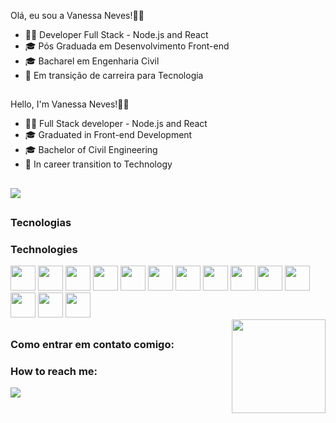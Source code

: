 <div style="display: inline_block">

 Olá, eu sou a Vanessa Neves!👩‍🦰 

- 👩‍💻 Developer Full Stack - Node.js and React
- 🎓 Pós Graduada em Desenvolvimento Front-end
- 🎓 Bacharel em Engenharia Civil
- 🔁 Em transição de carreira para Tecnologia

##
 Hello, I'm Vanessa Neves!👩‍🦰 

- 👩‍💻 Full Stack developer - Node.js and React
- 🎓 Graduated in Front-end Development
- 🎓 Bachelor of Civil Engineering
- 🔁 In career transition to Technology
</div>

##

<picture>
<source 
  srcset="https://github-readme-stats.vercel.app/api?username=vanessaneves-dev&show_icons=true&theme=material-palenight"
  media="(prefers-color-scheme: dark)"
/>
<source
  srcset="https://github-readme-stats.vercel.app/api?username=vanessaneves-dev&show_icons=true"
  media="(prefers-color-scheme: light), (prefers-color-scheme: no-preference)"
/>
<img src="https://github-readme-stats.vercel.app/api?username=vanessaneves-dev&show_icons=true" />
</picture>


##

  <h3> Tecnologias </h3>
  <h3> Technologies </h3>
    
  <div style="display: inline_block">  
            <img src="https://cdn.jsdelivr.net/gh/devicons/devicon/icons/html5/html5-plain.svg" width="40" height="40" />  
            <img src="https://cdn.jsdelivr.net/gh/devicons/devicon/icons/css3/css3-plain.svg" width="40" height="40" />     
            <img src="https://cdn.jsdelivr.net/gh/devicons/devicon/icons/javascript/javascript-plain.svg" width="40" height="40" />      
            <img src="https://cdn.jsdelivr.net/gh/devicons/devicon/icons/git/git-plain.svg" width="40" height="40"/>   
            <img src="https://cdn.jsdelivr.net/gh/devicons/devicon/icons/nodejs/nodejs-original-wordmark.svg" width="40" height="40" /> 
            <img src="https://cdn.jsdelivr.net/gh/devicons/devicon/icons/express/express-original-wordmark.svg" width="40" height="40"/>
            <img src="https://cdn.jsdelivr.net/gh/devicons/devicon/icons/react/react-original.svg" width="40" height="40" />
            <img src="https://cdn.jsdelivr.net/gh/devicons/devicon/icons/sass/sass-original.svg" width="40" height="40"/>
            <img src="https://cdn.jsdelivr.net/gh/devicons/devicon/icons/bootstrap/bootstrap-original.svg" width="40" height="40"/>       
            <img src="https://cdn.jsdelivr.net/gh/devicons/devicon/icons/tailwindcss/tailwindcss-plain.svg" width="40" height="40" />  
            <img src="https://cdn.jsdelivr.net/gh/devicons/devicon/icons/mysql/mysql-original.svg" width="40" height="40" />
            <img src="https://cdn.jsdelivr.net/gh/devicons/devicon/icons/mongodb/mongodb-original.svg" width="40" height="40" />
            <img src="https://cdn.jsdelivr.net/gh/devicons/devicon/icons/canva/canva-original.svg" width="40" height="40" />
            <img src="https://cdn.jsdelivr.net/gh/devicons/devicon/icons/figma/figma-original.svg" width="40" height="40" />
       </div>
  
<img align="right" src="https://media.discordapp.net/attachments/1019327557184798753/1019329729737801768/6t9slj.gif" width="150" height="150"/> 
  
  ##
  
  <h3> Como entrar em contato comigo:</h3>
  <h3> How to reach me:</h3>
  <div style="display: inline_block">    
<a href="https://www.linkedin.com/in/vanessa-neves-ba793624b" target="_blank"><img src="https://img.shields.io/badge/-LinkedIn-%230077B5?style=for-the-badge&logo=linkedin&logoColor=white" target="_blank"></a>   
 </div>
  
